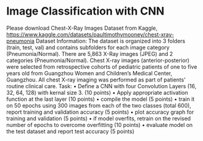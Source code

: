 # Image Classification with CNN
Please download Chest-X-Ray Images Dataset from Kaggle, 
https://www.kaggle.com/datasets/paultimothymooney/chest-xray-pneumonia
Dataset Information: 
The dataset is organized into 3 folders (train, test, val) and contains subfolders for each image category (Pneumonia/Normal). There are 5,863 X-Ray images (JPEG) and 2 categories (Pneumonia/Normal).
Chest X-ray images (anterior-posterior) were selected from retrospective cohorts of pediatric patients of one to five years old from Guangzhou Women and Children’s Medical Center, Guangzhou. All chest X-ray imaging was performed as part of patients’ routine clinical care.
Task:
•	Define a CNN with four Convolution Layers (16, 32, 64, 128) with kernal size 3.  (10 points)
•	Apply appropriate activation function at the last layer (10 points)
•	compile the model (5 points)
•	train it on 50 epochs using 300 images from each of the two classes (total 600), report training and validation accuracy (5 points)
•	plot accuracy graph for training and validation (5 points)
•	if model overfits, retrain on the revised number of epochs to overcome overfitting (10 points)
•	evaluate model on the test dataset and report test accuracy (5 points)

